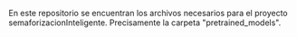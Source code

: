 En este repositorio se encuentran los archivos necesarios para el proyecto semaforizacionInteligente. Precisamente la carpeta "pretrained_models".

